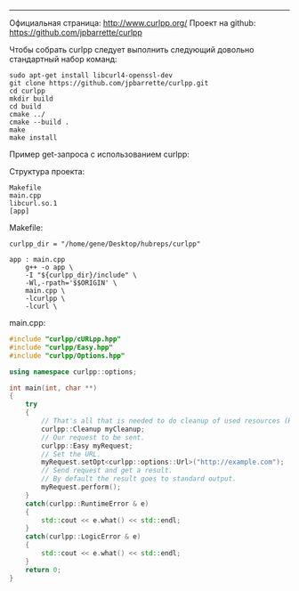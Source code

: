 ___
Официальная страница: http://www.curlpp.org/
Проект на github:  https://github.com/jpbarrette/curlpp

Чтобы собрать curlpp следует выполнить следующий довольно стандартный набор команд:
```
sudo apt-get install libcurl4-openssl-dev
git clone https://github.com/jpbarrette/curlpp.git
cd curlpp
mkdir build
cd build
cmake ../
cmake --build .
make
make install
```

Пример get-запроса с использованием curlpp:

Структура проекта:
```
Makefile
main.cpp
libcurl.so.1
[app]
```

Makefile:
```
curlpp_dir = "/home/gene/Desktop/hubreps/curlpp"

app : main.cpp
	g++ -o app \
	-I "${curlpp_dir}/include" \
	-Wl,-rpath='$$ORIGIN' \
	main.cpp \
	-lcurlpp \
	-lcurl \
```

main.cpp:
```cpp
#include "curlpp/cURLpp.hpp"
#include "curlpp/Easy.hpp"
#include "curlpp/Options.hpp"

using namespace curlpp::options;

int main(int, char **)
{
	try
	{
		// That's all that is needed to do cleanup of used resources (RAII style).
		curlpp::Cleanup myCleanup;
		// Our request to be sent.
		curlpp::Easy myRequest;
		// Set the URL.
		myRequest.setOpt<curlpp::options::Url>("http://example.com");
		// Send request and get a result.
		// By default the result goes to standard output.
		myRequest.perform();
	}
	catch(curlpp::RuntimeError & e)
	{
		std::cout << e.what() << std::endl;
	}
	catch(curlpp::LogicError & e)
	{
		std::cout << e.what() << std::endl;
	}
	return 0;
}
```
